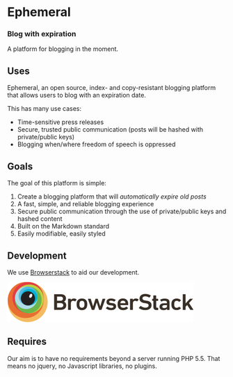 # Ephemeral
### Blog with expiration
A platform for blogging in the moment.

## Uses
Ephemeral, an open source, index- and copy-resistant blogging platform that allows users to blog with an expiration date. 

This has many use cases:
 * Time-sensitive press releases
 * Secure, trusted public communication (posts will be hashed with private/public keys)
 * Blogging when/where freedom of speech is oppressed

## Goals
The goal of this platform is simple: 
1. Create a blogging platform that will *automatically expire old posts*
2. A fast, simple, and reliable blogging experience
3. Secure public communication through the use of private/public keys and hashed content
3. Built on the Markdown standard
4. Easily modifiable, easily styled

## Development
We use [Browserstack](http://browserstack.com) to aid our development.

![Browserstack](https://github.com/xondak/ephemeral/blob/master/browserstack-logo.png?raw=true)

## Requires

Our aim is to have no requirements beyond a server running PHP 5.5. That means no jquery, no Javascript libraries, no plugins.
